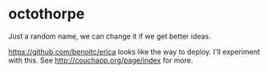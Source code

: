 octothorpe
==========
Just a random name, we can change it if we get better ideas.

https://github.com/benoitc/erica looks like the way to deploy.  I'll experiment with this.
See http://couchapp.org/page/index for more.
